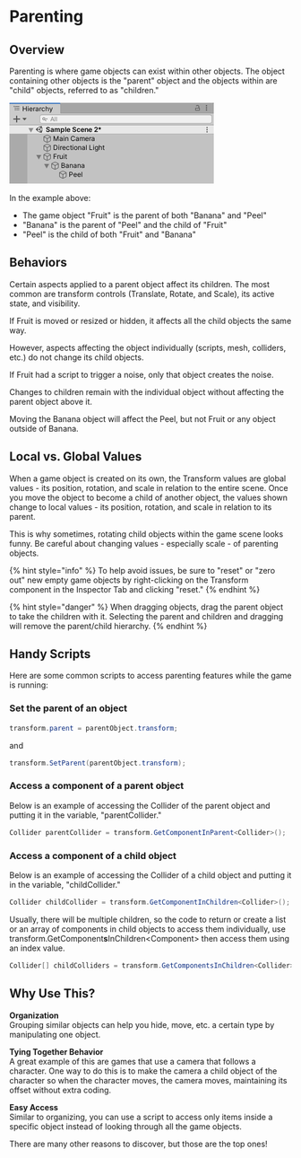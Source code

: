 # Parenting

## Overview

Parenting is where game objects can exist within other objects. The object containing other objects is the "parent" object and the objects within are "child" objects, referred to as "children."

![](../../.gitbook/assets/image%20%2877%29.png)

In the example above:

* The game object "Fruit" is the parent of both "Banana" and "Peel"
* "Banana" is the parent of "Peel" and the child of "Fruit"
* "Peel" is the child of both "Fruit" and "Banana"

## **Behaviors**

Certain aspects applied to a parent object affect its children. The most common are transform controls \(Translate, Rotate, and Scale\), its active state, and visibility.

If Fruit is moved or resized or hidden, it affects all the child objects the same way.

However, aspects affecting the object individually \(scripts, mesh, colliders, etc.\) do not change its child objects.

If Fruit had a script to trigger a noise, only that object creates the noise.

Changes to children remain with the individual object without affecting the parent object above it.

Moving the Banana object will affect the Peel, but not Fruit or any object outside of Banana.

## Local vs. Global Values

When a game object is created on its own, the Transform values are global values - its position, rotation, and scale in relation to the entire scene. Once you move the object to become a child of another object, the values shown change to local values - its position, rotation, and scale in relation to its parent. 

This is why sometimes, rotating child objects within the game scene looks funny. Be careful about changing values - especially scale - of parenting objects.

{% hint style="info" %}
To help avoid issues, be sure to "reset" or "zero out" new empty game objects by right-clicking on the Transform component in the Inspector Tab and clicking "reset."
{% endhint %}

{% hint style="danger" %}
When dragging objects, drag the parent object to take the children with it. Selecting the parent and children and dragging will remove the parent/child hierarchy.
{% endhint %}

## Handy Scripts

Here are some common scripts to access parenting features while the game is running:

### **Set the parent of an object**

```csharp
transform.parent = parentObject.transform;
```

and

```csharp
transform.SetParent(parentObject.transform);
```

### **Access a component of a parent object**

Below is an example of accessing the Collider of the parent object and putting it in the variable, "parentCollider."

```csharp
Collider parentCollider = transform.GetComponentInParent<Collider>();
```

### **Access a component of a child object**

Below is an example of accessing the Collider of a child object and putting it in the variable, "childCollider."

```csharp
Collider childCollider = transform.GetComponentInChildren<Collider>();
```

Usually, there will be multiple children, so the code to return or create a list or an array of components in child objects to access them individually, use transform.GetComponent**s**InChildren&lt;Component&gt; then access them using an index value.

```csharp
Collider[] childColliders = transform.GetComponentsInChildren<Collider>();
```

## **Why Use This?**

**Organization**  
Grouping similar objects can help you hide, move, etc. a certain type by manipulating one object.

**Tying Together Behavior**  
A great example of this are games that use a camera that follows a character. One way to do this is to make the camera a child object of the character so when the character moves, the camera moves, maintaining its offset without extra coding.

**Easy Access**  
Similar to organizing, you can use a script to access only items inside a specific object instead of looking through all the game objects.

There are many other reasons to discover, but those are the top ones! 

